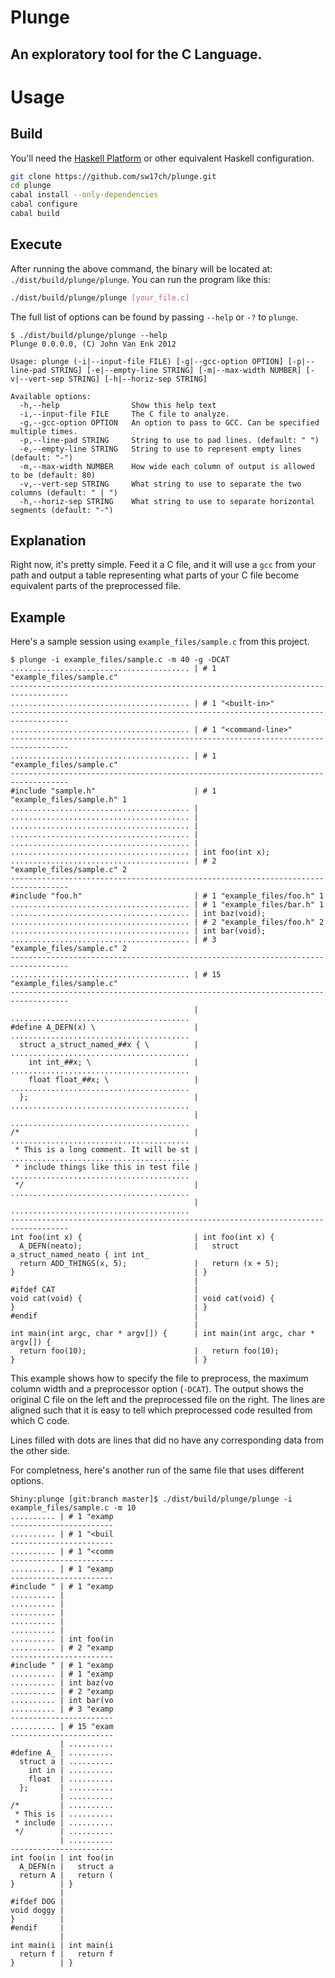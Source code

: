 Plunge
======

An exploratory tool for the C Language.
---------------------------------------

Usage
=====

Build
-----

You'll need the [Haskell Platform](http://www.haskell.org/platform/) or other
equivalent Haskell configuration.

```sh
git clone https://github.com/sw17ch/plunge.git
cd plunge
cabal install --only-dependencies
cabal configure
cabal build
```

Execute
-------

After running the above command, the binary will be located at:
`./dist/build/plunge/plunge`. You can run the program like this:

```sh
./dist/build/plunge/plunge [your_file.c]
```
The full list of options can be found by passing `--help` or `-?` to `plunge`.

```
$ ./dist/build/plunge/plunge --help
Plunge 0.0.0.0, (C) John Van Enk 2012

Usage: plunge (-i|--input-file FILE) [-g|--gcc-option OPTION] [-p|--line-pad STRING] [-e|--empty-line STRING] [-m|--max-width NUMBER] [-v|--vert-sep STRING] [-h|--horiz-sep STRING]

Available options:
  -h,--help                Show this help text
  -i,--input-file FILE     The C file to analyze.
  -g,--gcc-option OPTION   An option to pass to GCC. Can be specified multiple times.
  -p,--line-pad STRING     String to use to pad lines. (default: " ")
  -e,--empty-line STRING   String to use to represent empty lines (default: "-")
  -m,--max-width NUMBER    How wide each column of output is allowed to be (default: 80)
  -v,--vert-sep STRING     What string to use to separate the two columns (default: " | ")
  -h,--horiz-sep STRING    What string to use to separate horizontal segments (default: "-")
```

Explanation
-----------

Right now, it's pretty simple. Feed it a C file, and it will use a `gcc` from
your path and output a table representing what parts of your C file become
equivalent parts of the preprocessed file.

Example
-------

Here's a sample session using `example_files/sample.c` from this project.
```
$ plunge -i example_files/sample.c -m 40 -g -DCAT
........................................ | # 1 "example_files/sample.c"            
-----------------------------------------------------------------------------------
........................................ | # 1 "<built-in>"                        
-----------------------------------------------------------------------------------
........................................ | # 1 "<command-line>"                    
-----------------------------------------------------------------------------------
........................................ | # 1 "example_files/sample.c"            
-----------------------------------------------------------------------------------
#include "sample.h"                      | # 1 "example_files/sample.h" 1          
........................................ |                                         
........................................ |                                         
........................................ |                                         
........................................ |                                         
........................................ |                                         
........................................ | int foo(int x);                         
........................................ | # 2 "example_files/sample.c" 2          
-----------------------------------------------------------------------------------
#include "foo.h"                         | # 1 "example_files/foo.h" 1             
........................................ | # 1 "example_files/bar.h" 1             
........................................ | int baz(void);                          
........................................ | # 2 "example_files/foo.h" 2             
........................................ | int bar(void);                          
........................................ | # 3 "example_files/sample.c" 2          
-----------------------------------------------------------------------------------
........................................ | # 15 "example_files/sample.c"           
-----------------------------------------------------------------------------------
                                         | ........................................
#define A_DEFN(x) \                      | ........................................
  struct a_struct_named_##x { \          | ........................................
    int int_##x; \                       | ........................................
    float float_##x; \                   | ........................................
  };                                     | ........................................
                                         | ........................................
/*                                       | ........................................
 * This is a long comment. It will be st | ........................................
 * include things like this in test file | ........................................
 */                                      | ........................................
                                         | ........................................
-----------------------------------------------------------------------------------
int foo(int x) {                         | int foo(int x) {                        
  A_DEFN(neato);                         |   struct a_struct_named_neato { int int_
  return ADD_THINGS(x, 5);               |   return (x + 5);                       
}                                        | }                                       
                                         |                                         
#ifdef CAT                               |                                         
void cat(void) {                         | void cat(void) {                        
}                                        | }                                       
#endif                                   |                                         
                                         |                                         
int main(int argc, char * argv[]) {      | int main(int argc, char * argv[]) {     
  return foo(10);                        |   return foo(10);                       
}                                        | }                                       
```

This example shows how to specify the file to preprocess, the maximum column
width and a preprocessor option (`-DCAT`). The output shows the original C file
on the left and the preprocessed file on the right. The lines are aligned such
that it is easy to tell which preprocessed code resulted from which C code.

Lines filled with dots are lines that did no have any corresponding data from
the other side.

For completness, here's another run of the same file that uses different
options.

```
Shiny:plunge [git:branch master]$ ./dist/build/plunge/plunge -i example_files/sample.c -m 10
.......... | # 1 "examp
-----------------------
.......... | # 1 "<buil
-----------------------
.......... | # 1 "<comm
-----------------------
.......... | # 1 "examp
-----------------------
#include " | # 1 "examp
.......... |           
.......... |           
.......... |           
.......... |           
.......... |           
.......... | int foo(in
.......... | # 2 "examp
-----------------------
#include " | # 1 "examp
.......... | # 1 "examp
.......... | int baz(vo
.......... | # 2 "examp
.......... | int bar(vo
.......... | # 3 "examp
-----------------------
.......... | # 15 "exam
-----------------------
           | ..........
#define A_ | ..........
  struct a | ..........
    int in | ..........
    float  | ..........
  };       | ..........
           | ..........
/*         | ..........
 * This is | ..........
 * include | ..........
 */        | ..........
           | ..........
-----------------------
int foo(in | int foo(in
  A_DEFN(n |   struct a
  return A |   return (
}          | }         
           |           
#ifdef DOG |           
void doggy |           
}          |           
#endif     |           
           |           
int main(i | int main(i
  return f |   return f
}          | }
```
